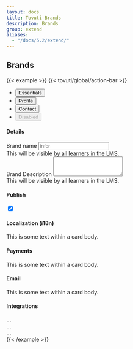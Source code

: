 ```yaml
---
layout: docs
title: Tovuti Brands
description: Brands
group: extend
aliases:
  - "/docs/5.2/extend/"
---
```




## Brands

<!-- markdownlint-disable -->
{{< example >}}
{{< tovuti/global/action-bar >}}

<ul class="nav nav-tabs" id="myTab" role="tablist">
  <li class="nav-item" role="presentation">
    <button class="nav-link active" id="essential-tab" data-bs-toggle="tab" data-bs-target="#essential-tab-pane" type="button" role="tab" aria-controls="essential-tab-pane" aria-selected="true">Essentials</button>
  </li>
  <li class="nav-item" role="presentation">
    <button class="nav-link" id="profile-tab" data-bs-toggle="tab" data-bs-target="#profile-tab-pane" type="button" role="tab" aria-controls="profile-tab-pane" aria-selected="false">Profile</button>
  </li>
  <li class="nav-item" role="presentation">
    <button class="nav-link" id="contact-tab" data-bs-toggle="tab" data-bs-target="#contact-tab-pane" type="button" role="tab" aria-controls="contact-tab-pane" aria-selected="false">Contact</button>
  </li>
  <li class="nav-item" role="presentation">
    <button class="nav-link" id="disabled-tab" data-bs-toggle="tab" data-bs-target="#disabled-tab-pane" type="button" role="tab" aria-controls="disabled-tab-pane" aria-selected="false" disabled>Disabled</button>
  </li>
</ul>
<div class="tab-content bg-light" id="myTabContent">
  <div class="tab-pane fade show active" id="essential-tab-pane" role="tabpanel" aria-labelledby="essential-tab" tabindex="0">
<!-- Columns start at 50% wide on mobile and bump up to 33.3% wide on desktop -->
      <div class="row p-3">
        <div class="col-12 col-md-8 XS SM MD LG XL">
            <div class="card border shadow-sm">
              <div class="card-header bg-transparent border-bottom p-3"><h4 class="card-title m-0">Details</h4></div>
              <div class="card-body">
                <div class="container">
                  <div class="row">
                    <div class="col-12 col-md-6">
                      <div class="text-start">
                        <label for="brandTitle" class="form-label">Brand name</label>
                        <input type="title" class="form-control" id="brandTitle" aria-describedby="brandTitle" placeholder="Infor">
                        <div id="brandTitle" class="form-text">This will be visible by all learners in the LMS.</div>
                      </div>
                    </div>
                    <div class="col-12 col-md-6">
                      <div class="text-start">
                        <label for="brandDescription" class="form-label">Brand Description</label>
                        <textarea class="form-control" id="brandDescription" rows="3"></textarea>
                        <div id="brandDescription" class="form-text">This will be visible by all learners in the LMS.</div>
                      </div>
                    </div>
                  </div>
                </div>
              </div>
              <!-- <div class="card-footer bg-transparent border-top">Footer</div> -->
            </div>
        </div>
        <div class="col-12 col-md-4 XS SM MD LG XL d-flex flex-column gap-3">
              <!-- -->
            <div class="card border shadow-sm">
                <div class="card-header bg-transparent border-bottom p-3 d-flex justify-content-between align-items-center">
                  <h4 class="card-title w-auto m-0">Publish</h4>
                  <div class="form-check form-switch w-auto">
                    <input class="form-check-input" type="checkbox" role="switch" id="flexSwitchCheckChecked" checked>
                    <!-- <label class="form-check-label" for="flexSwitchCheckChecked">Publish</label> -->
                  </div>
                </div>
              </div>
              <!-- -->
              <div class="card border shadow-sm">
                <div class="card-header bg-transparent border-bottom p-3 d-flex justify-content-between align-items-center">
                  <h4 class="card-title w-auto m-0">Localization <span class="text-muted fw-light">(i18n)</span></h4>
                </div>
                <div class="card-body">
                  This is some text within a card body.
                </div>
              </div>
              <!-- -->
              <div class="card border shadow-sm">
                <div class="card-header bg-transparent border-bottom p-3 d-flex justify-content-between align-items-center">
                  <h4 class="card-title w-auto m-0">Payments</h4>
                </div>
                <div class="card-body">
                  This is some text within a card body.
                </div>
              </div>
              <!-- -->
              <div class="card border shadow-sm">
                <div class="card-header bg-transparent border-bottom p-3 d-flex justify-content-between align-items-center">
                  <h4 class="card-title w-auto m-0">Email</h4>
                </div>
                <div class="card-body">
                  This is some text within a card body.
                </div>
              </div>
              <!-- -->
              <div class="card border shadow-sm">
                <div class="card-header bg-transparent border-bottom p-3 d-flex justify-content-between align-items-center">
                  <h4 class="card-title w-auto m-0">Integrations</h4>
                </div>
                <div class="card-body">

<div
    x-data="{
        multiple: true,
        value: ['1', '2'],
        options: [
            { value: 1, label: 'Caleb Porzio' },
            { value: 2, label: 'Jason Beggs' },
            { value: 3, label: 'Tweedle Dee' },
            { value: 4, label: 'Tweedle Dum' },
        ],
        init() {
            let bootSelect2 = () => {
                let selections = this.multiple ? this.value : [this.value]

                $(this.$refs.select).select2({
                    multiple: this.multiple,
                    data: this.options.map(i => ({
                        id: i.value,
                        text: i.label,
                        selected: selections.map(i => String(i)).includes(String(i.value)),
                    })),
                })
            }

            let refreshSelect2 = () => {
                $(this.$refs.select).select2('destroy')
                this.$refs.select.innerHTML = ''
                bootSelect2()
            }

            bootSelect2()

            $(this.$refs.select).on('change', () => {
                let currentSelection = $(this.$refs.select).select2('data')

                this.value = this.multiple
                    ? currentSelection.map(i => i.id)
                    : currentSelection[0].id
            })

            this.$watch('value', () => refreshSelect2())
            this.$watch('options', () => refreshSelect2())
        },
    }"
    class="max-w-sm w-full">
    <select x-ref="select" class="w-full"></select>
</div>
                  This is some text within a card body.
                </div>
              </div>
              <!-- -->
            </div>
        </div>

  </div>
  <div class="tab-pane fade" id="profile-tab-pane" role="tabpanel" aria-labelledby="profile-tab" tabindex="0">...</div>
  <div class="tab-pane fade" id="contact-tab-pane" role="tabpanel" aria-labelledby="contact-tab" tabindex="0">...</div>
  <div class="tab-pane fade" id="disabled-tab-pane" role="tabpanel" aria-labelledby="disabled-tab" tabindex="0">...</div>
</div>
{{< /example >}}
<!-- markdownlint-restore -->
